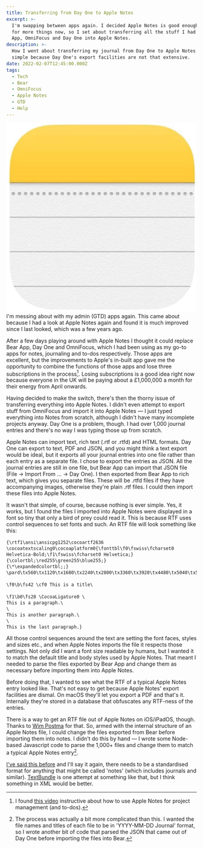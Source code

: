 ```yaml
---
title: Transferring from Day One to Apple Notes
excerpt: >-
  I'm swapping between apps again. I decided Apple Notes is good enough to use
  for more things now, so I set about transferring all the stuff I had in Bear
  App, OmniFocus and Day One into Apple Notes.
description: >-
  How I went about transferring my journal from Day One to Apple Notes. It isn't
  simple because Day One's export facilities are not that extensive.
date: 2022-02-07T12:45:00.000Z
tags:
  - Tech
  - Bear
  - OmniFocus
  - Apple Notes
  - GTD
  - Help
---
```

![Apple Notes icon.](/assets/images/posts/2022/02/2022-02-07-notes-icon.png "@itemprop=image|class=s50 right")
I'm messing about with my admin (GTD) apps again. This came about because I had a look at Apple Notes again and found it is much improved since I last looked, which was a few years ago.

After a few days playing around with Apple Notes I thought it could replace Bear App, Day One and OmniFocus, which I had been using as my go-to apps for notes, journaling and to-dos respectively. Those apps are excellent, but the improvements to Apple's in-built app gave me the opportunity to combine the functions of those apps and lose three subscriptions in the process[^1]. Losing subscriptions is a good idea right now because everyone in the UK will be paying about a £1,000,000 a month for their energy from April onwards.

Having decided to make the switch, there's then the thorny issue of transferring everything into Apple Notes. I didn't even attempt to export stuff from OmniFocus and import it into Apple Notes — I just typed everything into Notes from scratch, although I didn't have many incomplete projects anyway. Day One is a problem, though. I had over 1,000 journal entries and there's no way I was typing those up from scratch.

Apple Notes can import text, rich text (.rtf or .rtfd) and HTML formats. Day One can export to text, PDF and JSON, and you might think a text export would be ideal, but it exports all your journal entries into one file rather than each entry as a separate file. I chose to export the entries as JSON. All the journal entries are still in one file, but Bear App can import that JSON file (File -> Import From … -> Day One). I then exported from Bear App to rich text, which gives you separate files. These will be .rtfd files if they have accompanying images, otherwise they're plain .rtf files. I could then import these files into Apple Notes.

It wasn't that simple, of course, because nothing is ever simple. Yes, it works, but I found the files I imported into Apple Notes were displayed in a font so tiny that only a bird of prey could read it. This is because RTF uses control sequences to set fonts and such. An RTF file will look something like this:

```
{\rtf1\ansi\ansicpg1252\cocoartf2636
\cocoatextscaling0\cocoaplatform0{\fonttbl\f0\fswiss\fcharset0 Helvetica-Bold;\f1\fswiss\fcharset0 Helvetica;}
{\colortbl;\red255\green255\blue255;}
{\*\expandedcolortbl;;}
\pard\tx560\tx1120\tx1680\tx2240\tx2800\tx3360\tx3920\tx4480\tx5040\tx5600\tx6160\tx6720\pardirnatural\partightenfactor0

\f0\b\fs42 \cf0 This is a title\

\f1\b0\fs28 \CocoaLigature0 \
This is a paragraph.\
\
This is another paragraph.\
\
This is the last paragraph.}
``` 

All those control sequences around the text are setting the font faces, styles and sizes etc., and when Apple Notes imports the file it respects those settings. Not only did I want a font size readable by humans, but I wanted it to match the default title and body styles used by Apple Notes. That meant I needed to parse the files exported by Bear App and change them as necessary before importing them into Apple Notes.

Before doing that, I wanted to see what the RTF of a typical Apple Notes entry looked like. That's not easy to get because Apple Notes' export facilities are dismal. On macOS they'll let you export a PDF and that's it. Internally they're stored in a database that obfuscates any RTF-ness of the entries.

There is a way to get an RTF file out of Apple Notes on iOS/iPadOS, though. Thanks to [Wim Postma](https://wimpostma.com/how-to-export-and-backup-notes-from-apple-notes/) for that. So, armed with the internal structure of an Apple Notes file, I could change the files exported from Bear before importing them into notes. I didn't do this by hand — I wrote some Node-based Javascript code to parse the 1,000+ files and change them to match a typical Apple Notes entry[^2].

[I've said this before](/why-isnt-there-an-open-standard-for-notes-apps/) and I'll say it again, there needs to be a standardised format for anything that might be called 'notes' (which includes journals and similar). [TextBundle](http://textbundle.org) is one attempt at something like that, but I think something in XML would be better.



[^1]: I found [this video](https://www.youtube.com/watch?v=RmMwBuQvf0g) instructive about how to use Apple Notes for project management (and to-dos).

[^2]: The process was actually a bit more complicated than this. I wanted the file names and titles of each file to be in 'YYYY-MM-DD Journal' format, so I wrote another bit of code that parsed the JSON that came out of Day One before importing the files into Bear. 
